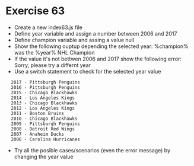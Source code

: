 # Exercise 63

- Create a new index63.js file
- Define year variable and assign a number between 2006 and 2017
- Define champion variable and assing a value null
- Show the following ouptup depending the selected year: %champion% was the %year% NHL Champion
- If the value it's not bettwen 2006 and 2017 show the following error: Sorry, please try a differnt year
- Use a switch statement to check for the selected year value
```
  2017 - Pittsburgh Penguins
  2016 - Pittsburgh Penguins
  2015 - Chicago Blackhawks
  2014 - Los Angeles Kings
  2013 - Chicago Blackhawks
  2012 - Los Angeles Kings
  2011 - Boston Bruins
  2010 - Chicago Blackhawks
  2009 - Pittsburgh Penguins
  2008 - Detroit Red Wings
  2007 - Anaheim Ducks
  2006 - Carolina Hurricanes
```

* Try all the posible cases/scenarios (even the error message) by changing the year value
